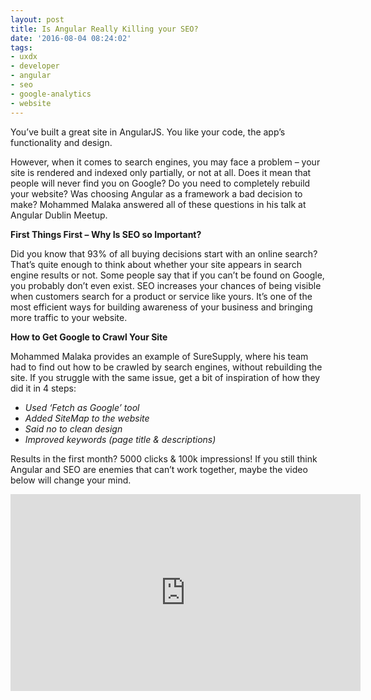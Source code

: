 ```yaml
---
layout: post
title: Is Angular Really Killing your SEO?
date: '2016-08-04 08:24:02'
tags:
- uxdx
- developer
- angular
- seo
- google-analytics
- website
---
```


You’ve built a great site in AngularJS. You like your code, the app’s functionality and design.

However, when it comes to search engines, you may face a problem – your site is rendered and indexed only partially, or not at all. Does it mean that people will never find you on Google? Do you need to completely rebuild your website? Was choosing Angular as a framework a bad decision to make? Mohammed Malaka answered all of these questions in his talk at Angular Dublin Meetup.

**First Things First – Why Is SEO so Important?**

Did you know that 93% of all buying decisions start with an online search? That’s quite enough to think about whether your site appears in search engine results or not. Some people say that if you can’t be found on Google, you probably don’t even exist. SEO increases your chances of being visible when customers search for a product or service like yours. It’s one of the most efficient ways for building awareness of your business and bringing more traffic to your website.

**How to Get Google to Crawl Your Site**

Mohammed Malaka provides an example of SureSupply, where his team had to find out how to be crawled by search engines, without rebuilding the site. If you struggle with the same issue, get a bit of inspiration of how they did it in 4 steps:

* *Used ‘Fetch as Google’ tool*
* *Added SiteMap to the website*
* *Said no to clean design*
* *Improved keywords (page title & descriptions)*

Results in the first month? 5000 clicks & 100k impressions! If you still think Angular and SEO are enemies that can’t work together, maybe the video below will change your mind.

<iframe width="560" height="315" src="https://www.youtube.com/embed/7xb8W3VIrbw" frameborder="0" allowfullscreen></iframe>